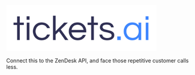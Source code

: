 
<img src = "tickets.jpg" width = 400>

Connect this to the ZenDesk API, and face those repetitive customer calls less.
